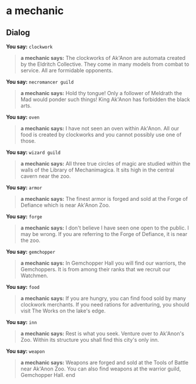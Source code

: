# a mechanic
## Dialog

**You say:** `clockwork`



>**a mechanic says:** The clockworks of Ak'Anon are automata created by the Eldritch Collective.  They come in many models from combat to service.  All are formidable opponents.

**You say:** `necromancer guild`



>**a mechanic says:** Hold thy tongue!  Only a follower of Meldrath the Mad would ponder such things!  King Ak'Anon has forbidden the black arts.

**You say:** `oven`



>**a mechanic says:** I have not seen an oven within Ak'Anon.  All our food is created by clockworks and you cannot possibly use one of those.

**You say:** `wizard guild`



>**a mechanic says:** All three true circles of magic are studied within the walls of the Library of Mechanimagica.  It sits high in the central cavern near the zoo.

**You say:** `armor`



>**a mechanic says:** The finest armor is forged and sold at the Forge of Defiance which is near Ak'Anon Zoo.

**You say:** `forge`



>**a mechanic says:** I don't believe I have seen one open to the public.  I may be wrong.  If you are referring to the Forge of Defiance, it is near the zoo.

**You say:** `gemchopper`



>**a mechanic says:** In Gemchopper Hall you will find our warriors, the Gemchoppers. It is from among their ranks that we recruit our Watchmen.

**You say:** `food`



>**a mechanic says:** If you are hungry, you can find food sold by many clockwork merchants.  If you need rations for adventuring, you should visit The Works on the lake's edge.

**You say:** `inn`



>**a mechanic says:** Rest is what you seek.  Venture over to Ak'Anon's Zoo.  Within its structure you shall find this city's only inn.

**You say:** `weapon`



>**a mechanic says:** Weapons are forged and sold at the Tools of Battle near Ak'Anon Zoo.  You can also find weapons at the warrior guild, Gemchopper Hall.
end